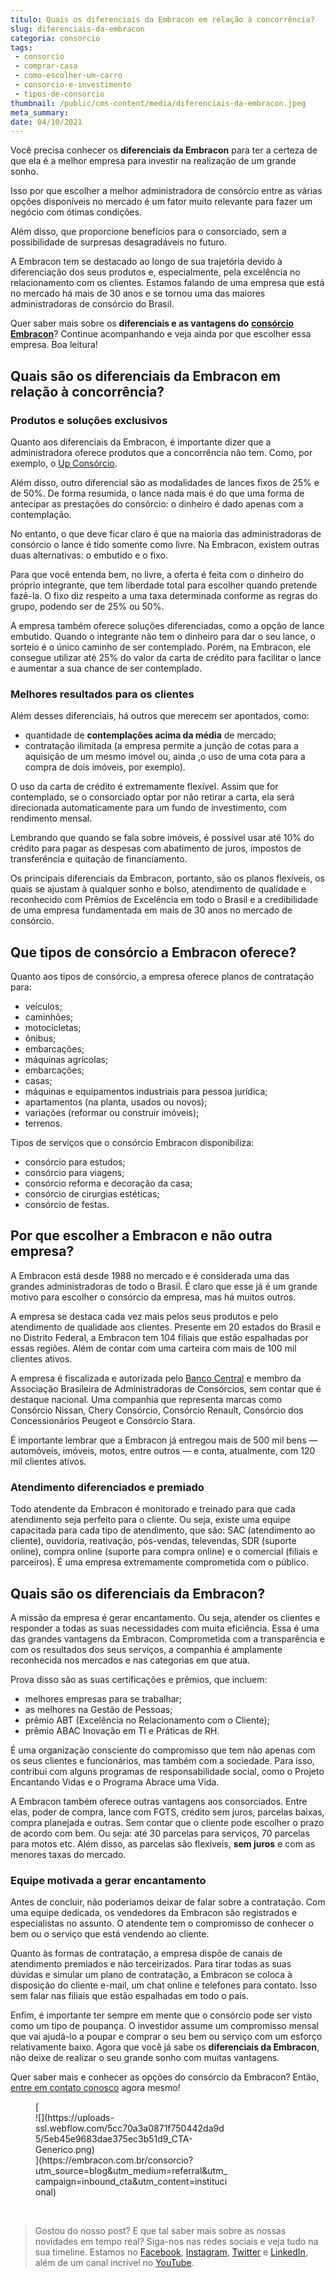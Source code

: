 ```yaml
---
titulo: Quais os diferenciais da Embracon em relação à concorrência?
slug: diferenciais-da-embracon
categoria: consorcio
tags:
 - consorcio
 - comprar-casa
 - como-escolher-um-carro
 - consorcio-e-investimento
 - tipos-de-consorcio
thumbnail: /public/cms-content/media/diferenciais-da-embracon.jpeg
meta_summary: 
date: 04/10/2021
---
```

Você precisa conhecer os **diferenciais da Embracon** para ter a certeza de que ela é a melhor empresa para investir na realização de um grande sonho.

Isso por que escolher a melhor administradora de consórcio entre as várias opções disponíveis no mercado é um fator muito relevante para fazer um negócio com ótimas condições.

Além disso, que proporcione benefícios para o consorciado, sem a possibilidade de surpresas desagradáveis no futuro.

A Embracon tem se destacado ao longo de sua trajetória devido à diferenciação dos seus produtos e, especialmente, pela excelência no relacionamento com os clientes. Estamos falando de uma empresa que está no mercado há mais de 30 anos e se tornou uma das maiores administradoras de consórcio do Brasil.

Quer saber mais sobre os **diferenciais e as vantagens do** [**consórcio Embracon**](https://www.embracon.com.br/)? Continue acompanhando e veja ainda por que escolher essa empresa. Boa leitura!

Quais são os diferenciais da Embracon em relação à concorrência?
----------------------------------------------------------------

### Produtos e soluções exclusivos

Quanto aos diferenciais da Embracon, é importante dizer que a administradora oferece produtos que a concorrência não tem. Como, por exemplo, o [Up Consórcio](https://www.upconsorcios.com.br/blog/up-consorcio).

Além disso, outro diferencial são as modalidades de lances fixos de 25% e de 50%. De forma resumida, o lance nada mais é do que uma forma de antecipar as prestações do consórcio: o dinheiro é dado apenas com a contemplação.

No entanto, o que deve ficar claro é que na maioria das administradoras de consórcio o lance é tido somente como livre. Na Embracon, existem outras duas alternativas: o embutido e o fixo.

Para que você entenda bem, no livre, a oferta é feita com o dinheiro do próprio integrante, que tem liberdade total para escolher quando pretende fazê-la. O fixo diz respeito a uma taxa determinada conforme as regras do grupo, podendo ser de 25% ou 50%.

A empresa também oferece soluções diferenciadas, como a opção de lance embutido. Quando o integrante não tem o dinheiro para dar o seu lance, o sorteio é o único caminho de ser contemplado. Porém, na Embracon, ele consegue utilizar até 25% do valor da carta de crédito para facilitar o lance e aumentar a sua chance de ser contemplado.

### Melhores resultados para os clientes

Além desses diferenciais, há outros que merecem ser apontados, como:

- quantidade de **contemplações acima da média** de mercado;
- contratação ilimitada (a empresa permite a junção de cotas para a aquisição de um mesmo imóvel ou, ainda ,o uso de uma cota para a compra de dois imóveis, por exemplo).

O uso da carta de crédito é extremamente flexível. Assim que for contemplado, se o consorciado optar por não retirar a carta, ela será direcionada automaticamente para um fundo de investimento, com rendimento mensal.

Lembrando que quando se fala sobre imóveis, é possível usar até 10% do crédito para pagar as despesas com abatimento de juros, impostos de transferência e quitação de financiamento.

Os principais diferenciais da Embracon, portanto, são os planos flexíveis, os quais se ajustam à qualquer sonho e bolso, atendimento de qualidade e reconhecido com Prêmios de Excelência em todo o Brasil e a credibilidade de uma empresa fundamentada em mais de 30 anos no mercado de consórcio.

Que tipos de consórcio a Embracon oferece?
------------------------------------------

Quanto aos tipos de consórcio, a empresa oferece planos de contratação para:

- veículos;
- caminhões;
- motocicletas;
- ônibus;
- embarcações;
- máquinas agrícolas;
- embarcações;
- casas;
- máquinas e equipamentos industriais para pessoa jurídica;
- apartamentos (na planta, usados ou novos);
- variações (reformar ou construir imóveis);
- terrenos.

Tipos de serviços que o consórcio Embracon disponibiliza:

- consórcio para estudos;
- consórcio para viagens;
- consórcio reforma e decoração da casa;
- consórcio de cirurgias estéticas;
- consórcio de festas.

Por que escolher a Embracon e não outra empresa?
------------------------------------------------

A Embracon está desde 1988 no mercado e é considerada uma das grandes administradoras de todo o Brasil. É claro que esse já é um grande motivo para escolher o consórcio da empresa, mas há muitos outros.

A empresa se destaca cada vez mais pelos seus produtos e pelo atendimento de qualidade aos clientes. Presente em 20 estados do Brasil e no Distrito Federal, a Embracon tem 104 filiais que estão espalhadas por essas regiões. Além de contar com uma carteira com mais de 100 mil clientes ativos.

A empresa é fiscalizada e autorizada pelo [Banco Central](https://www.bcb.gov.br/) e membro da Associação Brasileira de Administradoras de Consórcios, sem contar que é destaque nacional. Uma companhia que representa marcas como Consórcio Nissan, Chery Consórcio, Consórcio Renault, Consórcio dos Concessionários Peugeot e Consórcio Stara.

É importante lembrar que a Embracon já entregou mais de 500 mil bens — automóveis, imóveis, motos, entre outros — e conta, atualmente, com 120 mil clientes ativos.

### Atendimento diferenciados e premiado

Todo atendente da Embracon é monitorado e treinado para que cada atendimento seja perfeito para o cliente. Ou seja, existe uma equipe capacitada para cada tipo de atendimento, que são: SAC (atendimento ao cliente), ouvidoria, reativação, pós-vendas, televendas, SDR (suporte online), compra online (suporte para compra online) e o comercial (filiais e parceiros). É uma empresa extremamente comprometida com o público.

Quais são os diferenciais da Embracon?
--------------------------------------

A missão da empresa é gerar encantamento. Ou seja, atender os clientes e responder a todas as suas necessidades com muita eficiência. Essa é uma das grandes vantagens da Embracon. Comprometida com a transparência e com os resultados dos seus serviços, a companhia é amplamente reconhecida nos mercados e nas categorias em que atua.

Prova disso são as suas certificações e prêmios, que incluem:

- melhores empresas para se trabalhar;
- as melhores na Gestão de Pessoas;
- prêmio ABT (Excelência no Relacionamento com o Cliente);
- prêmio ABAC Inovação em TI e Práticas de RH.

É uma organização consciente do compromisso que tem não apenas com os seus clientes e funcionários, mas também com a sociedade. Para isso, contribui com alguns programas de responsabilidade social, como o Projeto Encantando Vidas e o Programa Abrace uma Vida.

A Embracon também oferece outras vantagens aos consorciados. Entre elas, poder de compra, lance com FGTS, crédito sem juros, parcelas baixas, compra planejada e outras. Sem contar que o cliente pode escolher o prazo de acordo com bem. Ou seja: até 30 parcelas para serviços, 70 parcelas para motos etc. Além disso, as parcelas são flexíveis, **sem juros** e com as menores taxas do mercado.

### Equipe motivada a gerar encantamento

Antes de concluir, não poderíamos deixar de falar sobre a contratação. Com uma equipe dedicada, os vendedores da Embracon são registrados e especialistas no assunto. O atendente tem o compromisso de conhecer o bem ou o serviço que está vendendo ao cliente.

Quanto às formas de contratação, a empresa dispõe de canais de atendimento premiados e não terceirizados. Para tirar todas as suas dúvidas e simular um plano de contratação, a Embracon se coloca à disposição do cliente e-mail, um chat online e telefones para contato. Isso sem falar nas filiais que estão espalhadas em todo o país.

Enfim, é importante ter sempre em mente que o consórcio pode ser visto como um tipo de poupança. O investidor assume um compromisso mensal que vai ajudá-lo a poupar e comprar o seu bem ou serviço com um esforço relativamente baixo. Agora que você já sabe os **diferenciais da Embracon**, não deixe de realizar o seu grande sonho com muitas vantagens.

Quer saber mais e conhecer as opções do consórcio da Embracon? Então, [entre em contato conosco](https://www.embracon.com.br/) agora mesmo!

<figure class="w-richtext-figure-type-image w-richtext-align-center" style="max-width:310px">[<div>![](https://uploads-ssl.webflow.com/5cc70a3a0871f750442da9d5/5eb45e9683dae375ec3b51d9_CTA-Generico.png)</div>](https://embracon.com.br/consorcio?utm_source=blog&utm_medium=referral&utm_campaign=inbound_cta&utm_content=institucional)</figure>‍

> Gostou do nosso post? E que tal saber mais sobre as nossas novidades em tempo real? Siga-nos nas redes sociais e veja tudo na sua timeline. Estamos no [Facebook](https://www.facebook.com/embracon/), [Instagram](https://www.instagram.com/embraconoficial/), [Twitter](https://twitter.com/embracon) e [LinkedIn](https://www.linkedin.com/company/1018875/), além de um canal incrível no [YouTube](https://www.youtube.com/channel/UCL-Y0mv9zc73Iek48NLUBzQ).

‍
